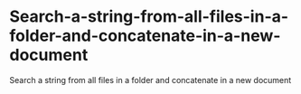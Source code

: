 # Search-a-string-from-all-files-in-a-folder-and-concatenate-in-a-new-document
Search a string from all files in a folder and concatenate in a new document

